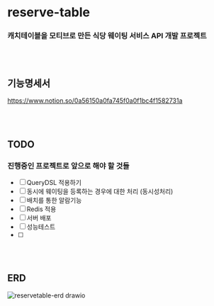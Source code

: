 # reserve-table

### 캐치테이블을 모티브로 만든 식당 웨이팅 서비스 API 개발 프로젝트  

<br/><br/>

## 기능명세서
https://www.notion.so/0a56150a0fa745f0a0f1bc4f1582731a

<br/><br/>

## TODO
### 진행중인 프로젝트로 앞으로 해야 할 것들
- [ ] QueryDSL 적용하기
- [ ] 동시에 웨이팅을 등록하는 경우에 대한 처리 (동시성처리)
- [ ] 배치를 통한 알람기능
- [ ] Redis 적용
- [ ] 서버 배포
- [ ] 성능테스트
- [ ] 

<br/><br/>


## ERD  

![reservetable-erd drawio](https://github.com/hyerinnn/reservetable/assets/46141895/51ad113d-5470-4ea9-9557-767b08338ab2)


<br/><br/>

